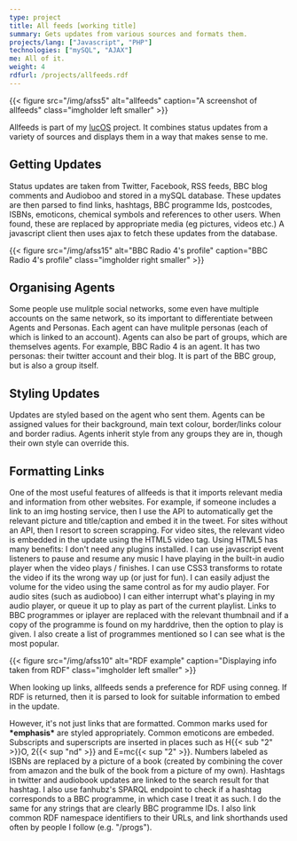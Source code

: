 ```yaml
---
type: project
title: All feeds [working title]
summary: Gets updates from various sources and formats them.
projects/lang: ["Javascript", "PHP"]
technologies: ["mySQL", "AJAX"]
me: All of it.
weight: 4
rdfurl: /projects/allfeeds.rdf
---
```

{{< figure src="/img/afss5" alt="allfeeds" caption="A screenshot of allfeeds" class="imgholder left smaller" >}}

Allfeeds is part of my [lucOS](/projects/lucOS) project. It combines status updates from a variety of sources and displays them in a way that makes sense to me.

Getting Updates
---------------

Status updates are taken from Twitter, Facebook, RSS feeds, BBC blog comments and Audioboo and stored in a mySQL database.
These updates are then parsed to find links, hashtags, BBC programme Ids, postcodes, ISBNs, emoticons, chemical symbols and references to other users.
When found, these are replaced by appropriate media (eg pictures, videos etc.)
A javascript client then uses ajax to fetch these updates from the database.

{{< figure src="/img/afss15" alt="BBC Radio 4's profile" caption="BBC Radio 4's profile" class="imgholder right smaller" >}}


Organising Agents
-----------------

Some people use mulitple social networks, some even have multiple accounts on the same network, so its important to differentiate between Agents and Personas. Each agent can have mulitple personas (each of which is linked to an account). Agents can also be part of groups, which are themselves agents. For example, BBC Radio 4 is an agent. It has two personas: their twitter account and their blog. It is part of the BBC group, but is also a group itself.

Styling Updates
---------------

Updates are styled based on the agent who sent them. Agents can be assigned values for their background, main text colour, border/links colour and border radius. Agents inherit style from any groups they are in, though their own style can override this.

Formatting Links
----------------

One of the most useful features of allfeeds is that it imports relevant media and information from other websites. For example, if someone includes a link to an img hosting service, then I use the API to automatically get the relevant picture and title/caption and embed it in the tweet. For sites without an API, then I resort to screen scrapping.
For video sites, the relevant video is embedded in the update using the HTML5 video tag. Using HTML5 has many benefits: I don't need any plugins installed. I can use javascript event listeners to pause and resume any music I have playing in the built-in audio player when the video plays / finishes. I can use CSS3 transforms to rotate the video if its the wrong way up (or just for fun). I can easily adjust the volume for the video using the same control as for my audio player.
For audio sites (such as audioboo) I can either interrupt what's playing in my audio player, or queue it up to play as part of the current playlist.
Links to BBC programmes or iplayer are replaced with the relevant thumbnail and if a copy of the programme is found on my harddrive, then the option to play is given. I also create a list of programmes mentioned so I can see what is the most popular.

{{< figure src="/img/afss10" alt="RDF example" caption="Displaying info taken from RDF" class="imgholder left smaller" >}}

When looking up links, allfeeds sends a preference for RDF using conneg. If RDF is returned, then it is parsed to look for suitable information to embed in the update.

However, it's not just links that are formatted. Common marks used for **\*emphasis\*** are styled appropriately. Common emoticons are embeded. Subscripts and superscripts are inserted in places such as H{{< sub "2" >}}O, 2{{< sup "nd" >}} and E=mc{{< sup "2" >}}. Numbers labeled as ISBNs are replaced by a picture of a book (created by combining the cover from amazon and the bulk of the book from a picture of my own). Hashtags in twitter and audiobook updates are linked to the search result for that hashtag. I also use fanhubz's SPARQL endpoint to check if a hashtag corresponds to a BBC programme, in which case I treat it as such. I do the same for any strings that are clearly BBC programme IDs. I also link common RDF namespace identifiers to their URLs, and link shorthands used often by people I follow (e.g. "/progs").